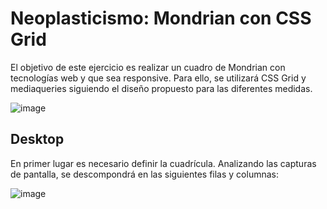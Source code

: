# Neoplasticismo: Mondrian con CSS Grid
El objetivo de este ejercicio es realizar un cuadro de Mondrian con tecnologías web y que sea responsive. Para ello, se utilizará CSS Grid y mediaqueries siguiendo el diseño propuesto para las diferentes medidas.

![image](https://user-images.githubusercontent.com/91197522/156638681-6b98a7b6-4932-486a-8b57-4aa9e24eb866.png)


## Desktop
En primer lugar es necesario definir la cuadrícula. Analizando las capturas de pantalla, se descompondrá en las siguientes filas y columnas:

![image](https://user-images.githubusercontent.com/91197522/156639788-1943b4fa-1aac-414c-8d5e-0d056473e0d7.png)
